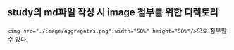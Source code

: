 ## study의 md파일 작성 시 image 첨부를 위한 디렉토리
```<img src="./image/aggregates.png" width="50%" height="50%"/>```으로 첨부할 수 있다.
